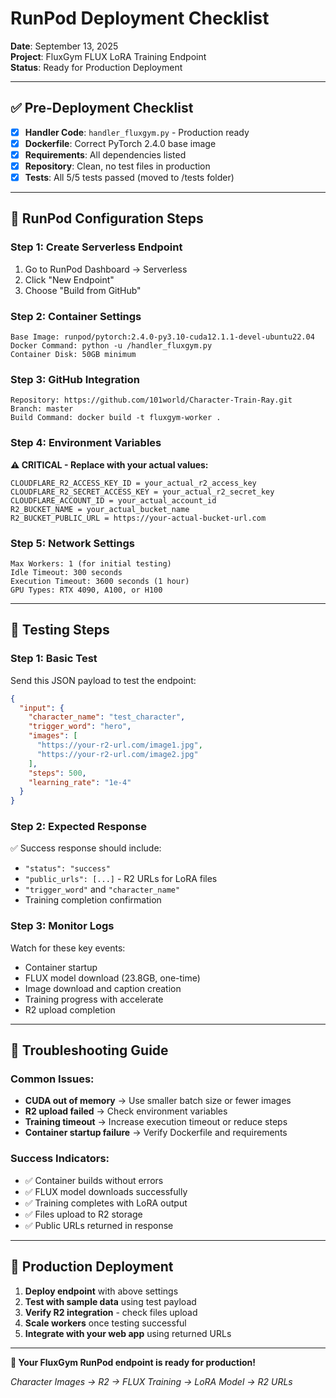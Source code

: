 # RunPod Deployment Checklist

**Date**: September 13, 2025  
**Project**: FluxGym FLUX LoRA Training Endpoint  
**Status**: Ready for Production Deployment  

---

## ✅ **Pre-Deployment Checklist**

- [x] **Handler Code**: `handler_fluxgym.py` - Production ready
- [x] **Dockerfile**: Correct PyTorch 2.4.0 base image  
- [x] **Requirements**: All dependencies listed
- [x] **Repository**: Clean, no test files in production
- [x] **Tests**: All 5/5 tests passed (moved to /tests folder)

---

## 🔧 **RunPod Configuration Steps**

### **Step 1: Create Serverless Endpoint**
1. Go to RunPod Dashboard → Serverless
2. Click "New Endpoint"
3. Choose "Build from GitHub"

### **Step 2: Container Settings**
```
Base Image: runpod/pytorch:2.4.0-py3.10-cuda12.1.1-devel-ubuntu22.04
Docker Command: python -u /handler_fluxgym.py
Container Disk: 50GB minimum
```

### **Step 3: GitHub Integration**
```
Repository: https://github.com/101world/Character-Train-Ray.git
Branch: master
Build Command: docker build -t fluxgym-worker .
```

### **Step 4: Environment Variables** 
**⚠️ CRITICAL - Replace with your actual values:**
```
CLOUDFLARE_R2_ACCESS_KEY_ID = your_actual_r2_access_key
CLOUDFLARE_R2_SECRET_ACCESS_KEY = your_actual_r2_secret_key
CLOUDFLARE_ACCOUNT_ID = your_actual_account_id
R2_BUCKET_NAME = your_actual_bucket_name
R2_BUCKET_PUBLIC_URL = https://your-actual-bucket-url.com
```

### **Step 5: Network Settings**
```
Max Workers: 1 (for initial testing)
Idle Timeout: 300 seconds
Execution Timeout: 3600 seconds (1 hour)
GPU Types: RTX 4090, A100, or H100
```

---

## 🧪 **Testing Steps**

### **Step 1: Basic Test**
Send this JSON payload to test the endpoint:
```json
{
  "input": {
    "character_name": "test_character",
    "trigger_word": "hero",
    "images": [
      "https://your-r2-url.com/image1.jpg",
      "https://your-r2-url.com/image2.jpg"
    ],
    "steps": 500,
    "learning_rate": "1e-4"
  }
}
```

### **Step 2: Expected Response**
✅ Success response should include:
- `"status": "success"`
- `"public_urls": [...]` - R2 URLs for LoRA files
- `"trigger_word"` and `"character_name"`
- Training completion confirmation

### **Step 3: Monitor Logs**
Watch for these key events:
- Container startup
- FLUX model download (23.8GB, one-time)
- Image download and caption creation
- Training progress with accelerate
- R2 upload completion

---

## 🚨 **Troubleshooting Guide**

### **Common Issues:**
- **CUDA out of memory** → Use smaller batch size or fewer images
- **R2 upload failed** → Check environment variables
- **Training timeout** → Increase execution timeout or reduce steps
- **Container startup failure** → Verify Dockerfile and requirements

### **Success Indicators:**
- ✅ Container builds without errors
- ✅ FLUX model downloads successfully  
- ✅ Training completes with LoRA output
- ✅ Files upload to R2 storage
- ✅ Public URLs returned in response

---

## 🎯 **Production Deployment**

1. **Deploy endpoint** with above settings
2. **Test with sample data** using test payload
3. **Verify R2 integration** - check files upload
4. **Scale workers** once testing successful
5. **Integrate with your web app** using returned URLs

---

**🎉 Your FluxGym RunPod endpoint is ready for production!**

*Character Images → R2 → FLUX Training → LoRA Model → R2 URLs*
